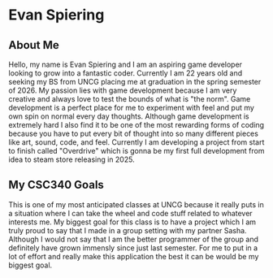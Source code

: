 # Evan Spiering

## About Me
Hello, my name is Evan Spiering and I am an aspiring game developer looking to grow into a fantastic coder. Currently I am 22 years old and seeking my BS 
from UNCG placing me at graduation in the spring semester of 2026. My passion lies with game development because I am very creative and always love to 
test the bounds of what is "the norm". Game development is a perfect place for me to experiment with feel and put my own spin on normal every day 
thoughts. Although game development is extremely hard I also find it to be one of the most rewarding forms of coding because you have to put every bit of 
thought into so many different pieces like art, sound, code, and feel. Currently I am developing a project from start to finish called "Overdrive" which 
is gonna be my first full development from idea to steam store releasing in 2025.

## My CSC340 Goals
This is one of my most anticipated classes at UNCG because it really puts in a situation where I can take the wheel and code stuff related to whatever 
interests me. My biggest goal for this class is to have a project which I am truly proud to say that I made in a group setting with my partner Sasha. 
Although I would not say that I am the better programmer of the group and definitely have grown immensly since just last semester. For me to put in a lot 
of effort and really make this application the best it can be would be my biggest goal.